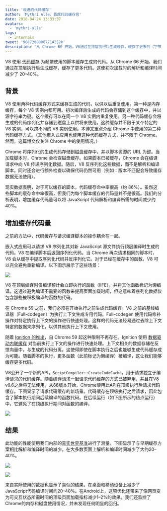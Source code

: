 ```yaml
---
title: '改进的代码缓存'
author: 'Mythri Alle，首席代码缓存官'
date: 2018-04-24 13:33:37
avatars:
  - 'mythri-alle'
tags:
  - internals
tweet: '988728000677142528'
description: '从 Chrome 66 开始，V8通过在顶层执行后生成缓存，缓存了更多的（字节）代码。'
---
```

V8 使用 [代码缓存](/blog/code-caching) 为频繁使用的脚本缓存生成的代码。从 Chrome 66 开始，我们通过在顶层执行后生成缓存，缓存了更多代码。这使初次加载时的解析和编译时间减少了 20–40%。

<!--truncate-->
## 背景

V8 使用两种代码缓存方式来缓存生成的代码，以供以后重复使用。第一种是内存缓存，每个 V8 实例内都可用。初次编译后生成的代码会存储到这个缓存中，并以源字符串为键。这个缓存可以在同一个 V8 实例内重复使用。另一种代码缓存会将生成的代码序列化并存储到磁盘上以供将来使用。这种缓存并不限于某个特定的 V8 实例，可以跨不同的 V8 实例使用。本博文重点介绍 Chrome 中使用的第二种代码缓存方式。（其他嵌入式应用也使用这种代码缓存方式，并不限于 Chrome。然而，这篇博文仅关注 Chrome 中的使用情况。）

Chrome 将序列化的生成代码存储到磁盘缓存中，并以脚本资源的 URL 为键。当加载脚本时，Chrome 会检查磁盘缓存。如果脚本已被缓存，Chrome 会在编译请求中向 V8 传递序列化数据。随后，V8 反序列化这些数据，而不是解析和编译脚本。同时还会进行额外检查以确保代码仍然可用（例如：版本不匹配会导致缓存数据无法使用）。

现实数据表明，对于可以缓存的脚本，代码缓存命中率很高（约 86%）。虽然这些脚本的缓存命中率很高，但我们为每个脚本缓存的代码量并不是很高。我们的分析表明，增加缓存代码量可以将 JavaScript 代码解析和编译所需的时间减少约 40%。

## 增加缓存代码量

之前的方法中，代码缓存与请求编译脚本的操作耦合在一起。

嵌入式应用可以请求 V8 序列化其对新 JavaScript 源文件执行顶层编译时生成的代码。V8 在编译脚本后返回序列化代码。当 Chrome 再次请求相同的脚本时，V8 会从缓存中提取序列化代码并反序列化它。对于已经在缓存中的函数，V8 可以完全避免重新编译。以下图示展示了这些场景：

![](/_img/improved-code-caching/warm-hot-run-1.png)

V8 在顶层编译时仅编译预计会立即执行的函数（IIFE），并将其他函数标记为懒编译。这通过避免编译不需要的函数来提高页面加载时间，但这意味着序列化数据仅包含那些被积极编译的函数的代码。

在 Chrome 59 之前，我们必须在开始执行之前生成代码缓存。V8 之前的基线编译器（Full-codegen）为执行上下文生成专用代码。Full-codegen 使用代码修补操作对特定执行上下文的操作进行快速处理。这样的代码无法轻易通过去除上下文特定的数据来序列化，以供其他执行上下文使用。

随着 [Ignition 的推出](/blog/launching-ignition-and-turbofan)，自 Chrome 59 起这种限制不再存在。Ignition 使用 [数据驱动内联缓存](https://www.youtube.com/watch?v=u7zRSm8jzvA) 对当前执行上下文的操作进行快速处理。上下文相关的数据存储在反馈向量中，与生成的代码分离。这使得即使在脚本执行之后也能够生成代码缓存成为可能。随着脚本的执行，更多函数（此前标记为懒编译）被编译，这让我们能够缓存更多代码。

V8公开了一个新的API，`ScriptCompiler::CreateCodeCache`，用于请求独立于编译请求的代码缓存。随着编译请求一起请求代码缓存的方式已被弃用，并且在V8 v6.6之后将无法使用。从66版本开始，Chrome使用此API在顶级执行后请求代码缓存。下图显示了请求代码缓存的新场景。代码缓存在顶级执行之后请求，因此包含了脚本执行期间后续编译的函数代码。在后续运行（如下图所示的热点运行）中，它避免了在顶级执行期间对函数的编译。

![](/_img/improved-code-caching/warm-hot-run-2.png)

## 结果

此功能的性能使用我们内部的[真实世界基准](https://cs.chromium.org/chromium/src/tools/perf/page_sets/v8_top_25.py?q=v8.top&sq=package:chromium&l=1)进行了测量。下图显示了与早期缓存方案相比解析和编译时间的减少。在大多数页面上解析和编译时间减少了大约20–40%。

![](/_img/improved-code-caching/parse.png)

![](/_img/improved-code-caching/compile.png)

来自实际使用的数据也显示了类似的结果，在桌面和移动设备上减少了JavaScript代码编译时间约20–40%。在Android上，这项优化还带来了像网页变为可交互状态所需时间的顶级页面加载指标减少1–2%的效果。我们还监控了Chrome的内存和磁盘使用情况，并未发现任何明显的回归。
